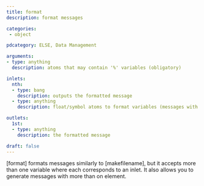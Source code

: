 ```yaml
---
title: format
description: format messages

categories:
 - object

pdcategory: ELSE, Data Management

arguments:
- type: anything
  description: atoms that may contain '%' variables (obligatory)

inlets:
  nth:
  - type: bang
    description: outputs the formatted message
  - type: anything
    description: float/symbol atoms to format variables (messages with more than one item and sends the remaining items to the next inlets)

outlets:
  1st:
  - type: anything
    description: the formatted message

draft: false
---
```


[format] formats messages similarly to [makefilename], but it accepts more than one variable where each corresponds to an inlet. It also allows you to generate messages with more than on element.

